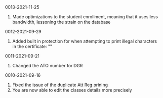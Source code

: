 0013-2021-11-25
1. Made optimizations to the student enrollment, meaning that it uses less bandwidth, lessoning the strain on the database

0012-2021-09-29
1. Added built in protection for when attempting to print illegal characters in the certificate: "\"

0011-2021-09-21
1. Changed the ATO number for DGR

0010-2021-09-16
1. Fixed the issue of the duplicate Att Reg prining
2. You are now able to edit the classes details more precisely